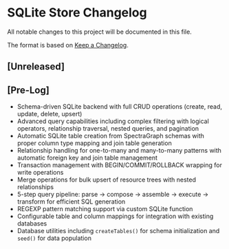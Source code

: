 # SQLite Store Changelog

All notable changes to this project will be documented in this file.

The format is based on [Keep a Changelog](https://keepachangelog.com/en/1.0.0/).

## [Unreleased]

## [Pre-Log]

- Schema-driven SQLite backend with full CRUD operations (create, read, update, delete, upsert)
- Advanced query capabilities including complex filtering with logical operators, relationship traversal, nested queries, and pagination
- Automatic SQLite table creation from SpectraGraph schemas with proper column type mapping and join table generation
- Relationship handling for one-to-many and many-to-many patterns with automatic foreign key and join table management
- Transaction management with BEGIN/COMMIT/ROLLBACK wrapping for write operations
- Merge operations for bulk upsert of resource trees with nested relationships
- 5-step query pipeline: parse → compose → assemble → execute → transform for efficient SQL generation
- REGEXP pattern matching support via custom SQLite function
- Configurable table and column mappings for integration with existing databases
- Database utilities including `createTables()` for schema initialization and `seed()` for data population
